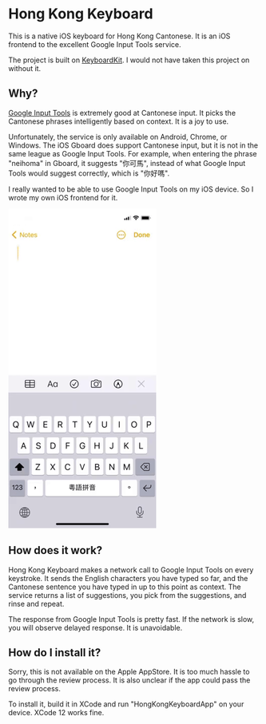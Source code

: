 # Hong Kong Keyboard

This is a native iOS keyboard for Hong Kong Cantonese. It is an iOS frontend
to the excellent Google Input Tools service.

The project is built on
[KeyboardKit](https://github.com/danielsaidi/KeyboardKit). I would not have
taken this project on without it.

## Why?

[Google Input Tools](https://www.google.com/inputtools/) is extremely good at
Cantonese input. It picks the Cantonese phrases intelligently based on
context. It is a joy to use.

Unfortunately, the service is only available on Android, Chrome, or Windows.
The iOS Gboard does support Cantonese input, but it is not in the same league
as Google Input Tools. For example, when entering the phrase "neihoma" in
Gboard, it suggests "你可馬", instead of what Google Input Tools would suggest
correctly, which is "你好嗎".

I really wanted to be able to use Google Input Tools on my iOS device. So I
wrote my own iOS frontend for it.

![Hong Kong Keyboard Demo](HongKongKeyboardDemo.gif)

## How does it work?

Hong Kong Keyboard makes a network call to Google Input Tools on every
keystroke. It sends the English characters you have typed so far, and the
Cantonese sentence you have typed in up to this point as context. The service
returns a list of suggestions, you pick from the suggestions, and rinse and
repeat.

The response from Google Input Tools is pretty fast. If the network is slow, you
will observe delayed response. It is unavoidable.

## How do I install it?

Sorry, this is not available on the Apple AppStore. It is too much hassle to go
through the review process. It is also unclear if the app could pass the review
process.

To install it, build it in XCode and run "HongKongKeyboardApp" on your
device. XCode 12 works fine.
